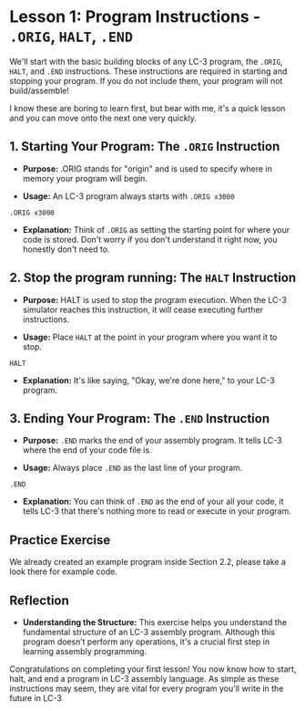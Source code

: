 # Lesson 1: Program Instructions - `.ORIG`, `HALT`, `.END`
We'll start with the basic building blocks of any LC-3 program, the `.ORIG`, `HALT`, and `.END` instructions. These instructions are required in starting and stopping your program. If you do not include them, your program will not build/assemble!

I know these are boring to learn first, but bear with me, it's a quick lesson and you can move onto the next one very quickly.

## 1. Starting Your Program: The `.ORIG` Instruction
- **Purpose:** .ORIG stands for "origin" and is used to specify where in memory your program will begin.

- **Usage:** An LC-3 program always starts with `.ORIG x3000`

```assembly
.ORIG x3000
```
- **Explanation:** Think of `.ORIG` as setting the starting point for where your code is stored. Don't worry if you don't understand it right now, you honestly don't need to.

## 2. Stop the program running: The `HALT` Instruction
- **Purpose:** HALT is used to stop the program execution. When the LC-3 simulator reaches this instruction, it will cease executing further instructions.

- **Usage:** Place `HALT` at the point in your program where you want it to stop.

```assembly
HALT
```
- **Explanation:** It's like saying, "Okay, we're done here," to your LC-3 program.

## 3. Ending Your Program: The `.END` Instruction
- **Purpose:** `.END` marks the end of your assembly program. It tells LC-3 where the end of your code file is.

- **Usage:** Always place `.END` as the last line of your program.

```assembly
.END
```

- **Explanation:** You can think of `.END` as the end of your all your code, it tells LC-3 that there's nothing more to read or execute in your program.

## Practice Exercise
We already created an example program inside Section 2.2, please take a look there for example code.

## Reflection
- **Understanding the Structure:** This exercise helps you understand the fundamental structure of an LC-3 assembly program. Although this program doesn’t perform any operations, it's a crucial first step in learning assembly programming.

Congratulations on completing your first lesson! You now know how to start, halt, and end a program in LC-3 assembly language. As simple as these instructions may seem, they are vital for every program you'll write in the future in LC-3
